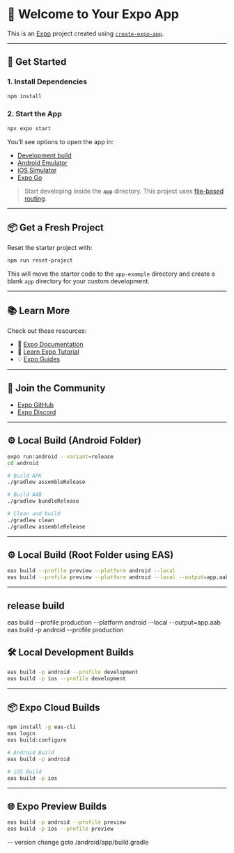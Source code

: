 # 👋 Welcome to Your Expo App

This is an [Expo](https://expo.dev) project created using [`create-expo-app`](https://www.npmjs.com/package/create-expo-app).

---

## 🚀 Get Started

### 1. Install Dependencies
```bash
npm install
```

### 2. Start the App
```bash
npx expo start
```

You’ll see options to open the app in:

- [Development build](https://docs.expo.dev/develop/development-builds/introduction/)
- [Android Emulator](https://docs.expo.dev/workflow/android-studio-emulator/)
- [iOS Simulator](https://docs.expo.dev/workflow/ios-simulator/)
- [Expo Go](https://expo.dev/go)

> Start developing inside the **`app`** directory. This project uses [file-based routing](https://docs.expo.dev/router/introduction/).

---

## 📦 Get a Fresh Project

Reset the starter project with:

```bash
npm run reset-project
```

This will move the starter code to the `app-example` directory and create a blank `app` directory for your custom development.

---

## 📚 Learn More

Check out these resources:

- 📘 [Expo Documentation](https://docs.expo.dev/)
- 🚀 [Learn Expo Tutorial](https://docs.expo.dev/tutorial/introduction/)
- 💡 [Expo Guides](https://docs.expo.dev/guides)

---

## 👥 Join the Community

- [Expo GitHub](https://github.com/expo/expo)
- [Expo Discord](https://chat.expo.dev)

---

## ⚙️ Local Build (Android Folder)

```bash
expo run:android --variant=release
cd android

# Build APK
./gradlew assembleRelease

# Build AAB
./gradlew bundleRelease

# Clean and build
./gradlew clean
./gradlew assembleRelease
```

---

## ⚙️ Local Build (Root Folder using EAS)

```bash
eas build --profile preview --platform android --local
eas build --profile preview --platform android --local --output=app.aab
```

---
## release build
eas build --profile production --platform android --local --output=app.aab
eas build -p android --profile production

## 🛠 Local Development Builds

```bash
eas build -p android --profile development
eas build -p ios --profile development
```

---

## 📦 Expo Cloud Builds

```bash
npm install -g eas-cli
eas login
eas build:configure

# Android Build
eas build -p android

# iOS Build
eas build -p ios
```

---

## 🌐 Expo Preview Builds

```bash
eas build -p android --profile preview
eas build -p ios --profile preview
```

-- version change
goto /android/app/build.gradle